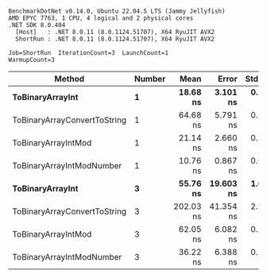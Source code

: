 ```

BenchmarkDotNet v0.14.0, Ubuntu 22.04.5 LTS (Jammy Jellyfish)
AMD EPYC 7763, 1 CPU, 4 logical and 2 physical cores
.NET SDK 8.0.404
  [Host]   : .NET 8.0.11 (8.0.1124.51707), X64 RyuJIT AVX2
  ShortRun : .NET 8.0.11 (8.0.1124.51707), X64 RyuJIT AVX2

Job=ShortRun  IterationCount=3  LaunchCount=1  
WarmupCount=3  

```
| Method                       | Number | Mean      | Error     | StdDev   | Min       | Max       | Gen0   | Allocated |
|----------------------------- |------- |----------:|----------:|---------:|----------:|----------:|-------:|----------:|
| **ToBinaryArrayInt**             | **1**      |  **18.68 ns** |  **3.101 ns** | **0.170 ns** |  **18.48 ns** |  **18.81 ns** | **0.0004** |      **32 B** |
| ToBinaryArrayConvertToString | 1      |  64.68 ns |  5.791 ns | 0.317 ns |  64.35 ns |  64.99 ns | 0.0011 |      96 B |
| ToBinaryArrayIntMod          | 1      |  21.14 ns |  2.660 ns | 0.146 ns |  21.04 ns |  21.31 ns | 0.0004 |      32 B |
| ToBinaryArrayIntModNumber    | 1      |  10.76 ns |  0.867 ns | 0.048 ns |  10.71 ns |  10.80 ns | 0.0004 |      32 B |
| **ToBinaryArrayInt**             | **3**      |  **55.76 ns** | **19.603 ns** | **1.075 ns** |  **54.61 ns** |  **56.73 ns** | **0.0011** |      **96 B** |
| ToBinaryArrayConvertToString | 3      | 202.03 ns | 41.354 ns | 2.267 ns | 200.66 ns | 204.65 ns | 0.0033 |     296 B |
| ToBinaryArrayIntMod          | 3      |  62.05 ns |  6.082 ns | 0.333 ns |  61.74 ns |  62.40 ns | 0.0011 |      96 B |
| ToBinaryArrayIntModNumber    | 3      |  36.22 ns |  6.388 ns | 0.350 ns |  35.98 ns |  36.62 ns | 0.0011 |      96 B |
